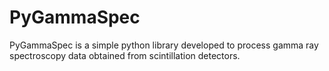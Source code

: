 # PyGammaSpec

PyGammaSpec is a simple python library developed to process gamma ray spectroscopy data obtained from scintillation detectors.
